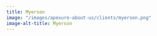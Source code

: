 ```yaml
---
title: Myerson
image: "/images/apexure-about-us/clients/myerson.png"
image-alt-title: Myerson
---
```


